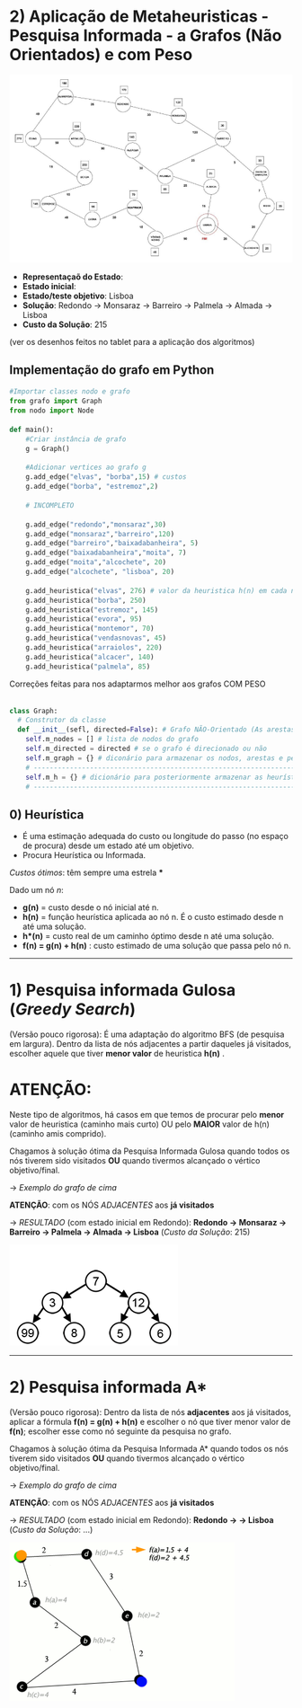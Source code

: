 # 2) Aplicação de Metaheuristicas - Pesquisa Informada - a Grafos (Não Orientados) e com Peso

![alt text](https://github.com/GuiSSMartins/Inteligencia_Artificial_Python/blob/main/Grafo_Peso_Ficha2.png?raw=true)

- __Representaçaõ do Estado__:
- __Estado inicial__:
- __Estado/teste objetivo__: Lisboa
- __Solução__: Redondo -> Monsaraz -> Barreiro -> Palmela -> Almada -> Lisboa
- __Custo da Solução__: 215


(ver os desenhos feitos no tablet para a aplicação dos algoritmos)

## Implementação do grafo em Python

```python
#Importar classes nodo e grafo
from grafo import Graph
from nodo import Node

def main():
    #Criar instância de grafo
    g = Graph()

    #Adicionar vertices ao grafo g
    g.add_edge("elvas", "borba",15) # custos
    g.add_edge("borba", "estremoz",2)

    # INCOMPLETO

    g.add_edge("redondo","monsaraz",30)
    g.add_edge("monsaraz","barreiro",120)
    g.add_edge("barreiro","baixadabanheira", 5)
    g.add_edge("baixadabanheira","moita", 7)
    g.add_edge("moita","alcochete", 20)
    g.add_edge("alcochete", "lisboa", 20)
    
    g.add_heuristica("elvas", 276) # valor da heuristica h(n) em cada nõ
    g.add_heuristica("borba", 250)
    g.add_heuristica("estremoz", 145)
    g.add_heuristica("evora", 95)
    g.add_heuristica("montemor", 70)
    g.add_heuristica("vendasnovas", 45)
    g.add_heuristica("arraiolos", 220)
    g.add_heuristica("alcacer", 140)
    g.add_heuristica("palmela", 85)
```

Correções feitas para nos adaptarmos melhor aos grafos COM PESO

```python

class Graph:
  # Construtor da classe
  def __init__(sefl, directed=False): # Grafo NÃO-Orientado (As arestas não têm sentido)
    self.m_nodes = [] # lista de nodos do grafo
    self.m_directed = directed # se o grafo é direcionado ou não
    self.m_graph = {} # diconário para armazenar os nodos, arestas e pesos
    # -------------------------------------------------------------------------------------------------------------
    self.m_h = {} # dicionário para posteriormente armazenar as heurísticas para cada nodo, usado na pesquisa informada
    # --------------------------------------------------------------------------------------------------------------
```
## 0) Heurística
- É uma estimação adequada do custo ou longitude do passo (no espaço de procura) desde um estado até um objetivo.
- Procura Heurística ou Informada.

_Custos ótimos_: têm sempre uma estrela __*__

Dado um nó _n_:
- __g(n)__ = custo desde o nó inicial até n.
- __h(n)__ = função heurística aplicada ao nó n. É o custo estimado desde n até uma solução.
- __h*(n)__ = custo real de um caminho óptimo desde n até uma solução.
- __f(n) = g(n) + h(n)__ : custo estimado de uma solução que passa pelo nó n.

------------------------------------------------------

# 1) Pesquisa informada Gulosa (_Greedy Search_)

(Versão pouco rigorosa): É uma adaptação do algoritmo BFS (de pesquisa em largura). Dentro da lista de nós adjacentes a partir daqueles já visitados, escolher aquele que tiver __menor valor__ de heuristica __h(n)__ .

# ATENÇÃO:
Neste tipo de algoritmos, há casos em que temos de procurar pelo __menor__ valor de heuristica (caminho mais curto) OU pelo __MAIOR__ valor de h(n) (caminho amis comprido).

Chagamos à solução ótima da Pesquisa Informada Gulosa quando todos os nós tiverem sido visitados __OU__ quando tivermos alcançado o vértico objetivo/final.

-> _Exemplo do grafo de cima_

__ATENÇÃO__: com os NÓS _ADJACENTES_ aos __já visitados__

-> _RESULTADO_ (com estado inicial em Redondo): __Redondo -> Monsaraz -> Barreiro -> Palmela -> Almada -> Lisboa__ (_Custo da Solução_: 215)

![alt text](https://github.com/GuiSSMartins/Inteligencia_Artificial_Python/blob/main/greedy-search-path-example.gif)

------------------------------------------------------

# 2) Pesquisa informada A*

(Versão pouco rigorosa): Dentro da lista de nós __adjacentes__ aos já visitados, aplicar a fórmula __f(n) = g(n) + h(n)__ e escolher o nó que tiver menor valor de __f(n)__; escolher esse como nó seguinte da pesquisa no grafo.

Chagamos à solução ótima da Pesquisa Informada A* quando todos os nós tiverem sido visitados __OU__ quando tivermos alcançado o vértico objetivo/final.

-> _Exemplo do grafo de cima_

__ATENÇÃO__: com os NÓS _ADJACENTES_ aos __já visitados__

-> _RESULTADO_ (com estado inicial em Redondo): __Redondo ->          -> Lisboa__ (_Custo da Solução_: ...)

![alt text](https://github.com/GuiSSMartins/Inteligencia_Artificial_Python/blob/main/AatrExample.gif)
